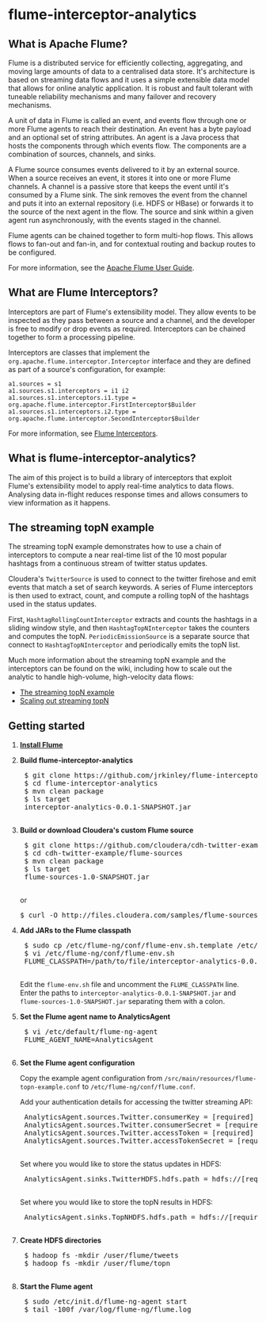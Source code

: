 # flume-interceptor-analytics

## What is Apache Flume?

Flume is a distributed service for efficiently collecting, aggregating, and moving large amounts of data to a centralised data store. It's architecture is based on streaming data flows and it uses a simple extensible data model that allows for online analytic application. It is robust and fault tolerant with tuneable reliability mechanisms and many failover and recovery mechanisms.

A unit of data in Flume is called an event, and events flow through one or more Flume agents to reach their destination. An event has a byte payload and an optional set of string attributes. An agent is a Java process that hosts the components through which events flow. The components are a combination of sources, channels, and sinks.

A Flume source consumes events delivered to it by an external source. When a source receives an event, it stores it into one or more Flume channels. A channel is a passive store that keeps the event until it's consumed by a Flume sink. The sink removes the event from the channel and puts it into an external repository (i.e. HDFS or HBase) or forwards it to the source of the next agent in the flow. The source and sink within a given agent run asynchronously, with the events staged in the channel.

Flume agents can be chained together to form multi-hop flows. This allows flows to fan-out and fan-in, and for contextual routing and backup routes to be configured.

For more information, see the [Apache Flume User Guide](http://flume.apache.org/FlumeUserGuide.html).

## What are Flume Interceptors?

Interceptors are part of Flume's extensibility model. They allow events to be inspected as they pass between a source and a channel, and the developer is free to modify or drop events as required. Interceptors can be chained together to form a processing pipeline.

Interceptors are classes that implement the `org.apache.flume.interceptor.Interceptor` interface and they are defined as part of a source's configuration, for example:

    a1.sources = s1
    a1.sources.s1.interceptors = i1 i2
    a1.sources.s1.interceptors.i1.type = org.apache.flume.interceptor.FirstInterceptor$Builder
    a1.sources.s1.interceptors.i2.type = org.apache.flume.interceptor.SecondInterceptor$Builder

For more information, see [Flume Interceptors](http://flume.apache.org/FlumeUserGuide.html#flume-interceptors).

## What is flume-interceptor-analytics?

The aim of this project is to build a library of interceptors that exploit Flume's extensibility model to apply real-time analytics to data flows. Analysing data in-flight reduces response times and allows consumers to view information as it happens.

## The streaming topN example

The streaming topN example demonstrates how to use a chain of interceptors to compute a near real-time list of the 10 most popular hashtags from a continuous stream of twitter status updates.

Cloudera's `TwitterSource` is used to connect to the twitter firehose and emit events that match a set of search keywords. A series of Flume interceptors is then used to extract, count, and compute a rolling topN of the hashtags used in the status updates.

First, `HashtagRollingCountInterceptor` extracts and counts the hashtags in a sliding window style, and then `HashtagTopNInterceptor` takes the counters and computes the topN. `PeriodicEmissionSource` is a separate source that connect to `HashtagTopNInterceptor` and periodically emits the topN list.

Much more information about the streaming topN example and the interceptors can be found on the wiki, including how to scale out the analytic to handle high-volume, high-velocity data flows:

* [The streaming topN example](https://github.com/jrkinley/flume-interceptor-analytics/wiki/The-streaming-topN-example)
* [Scaling out streaming topN](https://github.com/jrkinley/flume-interceptor-analytics/wiki/Scaling-out-streaming-topN)

## Getting started

1. **[Install Flume](http://www.cloudera.com/content/cloudera-content/cloudera-docs/CDH4/latest/CDH4-Installation-Guide/cdh4ig_topic_12.html)**

2. **Build flume-interceptor-analytics**

    <pre>
    $ git clone https://github.com/jrkinley/flume-interceptor-analytics.git
    $ cd flume-interceptor-analytics
    $ mvn clean package
    $ ls target
    interceptor-analytics-0.0.1-SNAPSHOT.jar
    </pre>

3. **Build or download Cloudera's custom Flume source**

    <pre>
    $ git clone https://github.com/cloudera/cdh-twitter-example.git
    $ cd cdh-twitter-example/flume-sources
    $ mvn clean package
    $ ls target
    flume-sources-1.0-SNAPSHOT.jar
    </pre>

    or

    <pre>$ curl -O http://files.cloudera.com/samples/flume-sources-1.0-SNAPSHOT.jar</pre>

4. **Add JARs to the Flume classpath**

    <pre>
    $ sudo cp /etc/flume-ng/conf/flume-env.sh.template /etc/flume-ng/conf/flume-env.sh
    $ vi /etc/flume-ng/conf/flume-env.sh
    FLUME_CLASSPATH=/path/to/file/interceptor-analytics-0.0.1-SNAPSHOT.jar:/path/to/file/flume-sources-1.0-SNAPSHOT.jar
    </pre>

    Edit the `flume-env.sh` file and uncomment the `FLUME_CLASSPATH` line.
    Enter the paths to `interceptor-analytics-0.0.1-SNAPSHOT.jar` and `flume-sources-1.0-SNAPSHOT.jar` separating them with a colon.

5. **Set the Flume agent name to AnalyticsAgent**

    <pre>
    $ vi /etc/default/flume-ng-agent
    FLUME_AGENT_NAME=AnalyticsAgent
    </pre>

6. **Set the Flume agent configuration**

    Copy the example agent configuration from `/src/main/resources/flume-topn-example.conf` to `/etc/flume-ng/conf/flume.conf`.
    
    Add your authentication details for accessing the twitter streaming API:

    <pre>
    AnalyticsAgent.sources.Twitter.consumerKey = [required]
    AnalyticsAgent.sources.Twitter.consumerSecret = [required]
    AnalyticsAgent.sources.Twitter.accessToken = [required]
    AnalyticsAgent.sources.Twitter.accessTokenSecret = [required]
    </pre>

    Set where you would like to store the status updates in HDFS:

    <pre>
    AnalyticsAgent.sinks.TwitterHDFS.hdfs.path = hdfs://[required]:8020/user/flume/tweets/%Y/%m/%d/%H
    </pre>

    Set where you would like to store the topN results in HDFS:

    <pre>
    AnalyticsAgent.sinks.TopNHDFS.hdfs.path = hdfs://[required]:8020/user/flume/topn/%Y/%m/%d/%H
    </pre>

7. **Create HDFS directories**

    <pre>
    $ hadoop fs -mkdir /user/flume/tweets
    $ hadoop fs -mkdir /user/flume/topn
    </pre>

8. **Start the Flume agent**

    <pre>
    $ sudo /etc/init.d/flume-ng-agent start
    $ tail -100f /var/log/flume-ng/flume.log
    </pre>